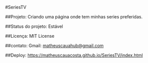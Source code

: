#SeriesTV

##Projeto: Criando uma página onde tem minhas series preferidas.

##Status do projeto: Estável

##Licença: MIT License

##contato: Gmail: matheuscauahub@gmail.com

##Deploy: https://matheuscauacosta.github.io/SeriesTV/index.html
